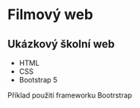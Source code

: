 # Filmový web
## Ukázkový školní web
* HTML
* CSS
* Bootstrap 5

Příklad použití frameworku Bootrstrap
